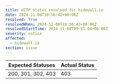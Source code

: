 ```yaml
---
title: HTTP Status resolved for hidewall.io
date: 2024-11-08T10:56:42+00:00Z
resolved: True
resolvedWhen: 2024-11-08T10:56:42+00:00Z
resolvedStartTime: 2024-11-08T09:51:04+00:00Z
severity: notice
affected:
  - hidewall.io
section: issue
---
```


| Expected Statuses | Actual Status  |
|-------------------|----------------|
| 200, 301, 302, 403 | 403 |
